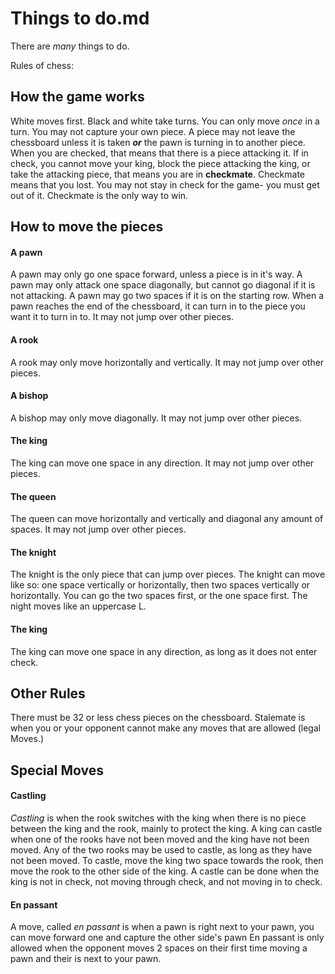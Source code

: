 # **Things to do.md**

There are *many* things to do.

Rules of chess:

## How the game works

White moves first.
Black and white take turns.
You can only move *once* in a turn.
You may not capture your own piece.
A piece may not leave the chessboard unless it is taken ***or*** the pawn is turning in to another piece.
When you are checked, that means that there is a piece attacking it.
If in check, you cannot move your king, block the piece attacking the king, or take the attacking piece, that means you are in **checkmate**. Checkmate means that you lost.
You may not stay in check for the game- you must get out of it.
Checkmate is the only way to win.

## How to move the pieces

#### A pawn
A pawn may only go one space forward, unless a piece is in it's way.
A pawn may only attack one space diagonally, but cannot go diagonal if it is not attacking.
A pawn may go two spaces if it is on the starting row.
When a pawn reaches the end of the chessboard, it can turn in to the piece you want it to turn in to.
It may not jump over other pieces.
#### A rook
A rook may only move horizontally and vertically.
It may not jump over other pieces.
#### A bishop
A bishop may only move diagonally.
It may not jump over other pieces.
#### The king
The king can move one space in any direction.
It may not jump over other pieces.
#### The queen
The queen can move horizontally and vertically and diagonal any amount of spaces.
It may not jump over other pieces.
#### The knight
The knight is the only piece that can jump over pieces.
The knight can move like so: one space vertically or horizontally, then two spaces vertically or horizontally. You can go the two spaces first, or the one space first. The night moves like an uppercase L.
#### The king
The king can move one space in any direction, as long as it does not enter check.

## Other Rules

There must be 32 or less chess pieces on the chessboard.
Stalemate is when you or your opponent cannot make any moves that are allowed (legal Moves.)

## Special Moves

#### Castling
*Castling* is when the rook switches with the king when there is no piece between the king and the rook, mainly to protect the king.
A king can castle when one of the rooks have not been moved and the king have not been moved.
Any of the two rooks may be used to castle, as long as they have not been moved.
To castle, move the king two space towards the rook, then move the rook to the other side of the king.
A castle can be done when the king is not in check, not moving through check, and not moving in to check.

#### En passant
A move, called *en passant* is when a pawn is right next to your pawn, you can move forward one and capture the other side's pawn
En passant is only allowed when the opponent moves 2 spaces on their first time moving a pawn and their is next to your pawn.
